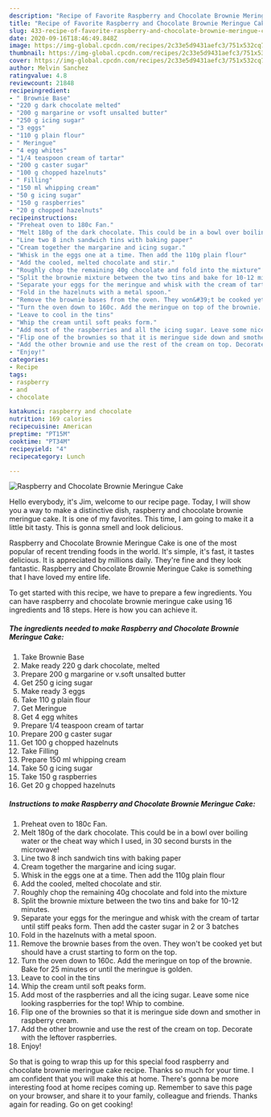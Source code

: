 ```yaml
---
description: "Recipe of Favorite Raspberry and Chocolate Brownie Meringue Cake"
title: "Recipe of Favorite Raspberry and Chocolate Brownie Meringue Cake"
slug: 433-recipe-of-favorite-raspberry-and-chocolate-brownie-meringue-cake
date: 2020-09-16T18:46:49.848Z
image: https://img-global.cpcdn.com/recipes/2c33e5d9431aefc3/751x532cq70/raspberry-and-chocolate-brownie-meringue-cake-recipe-main-photo.jpg
thumbnail: https://img-global.cpcdn.com/recipes/2c33e5d9431aefc3/751x532cq70/raspberry-and-chocolate-brownie-meringue-cake-recipe-main-photo.jpg
cover: https://img-global.cpcdn.com/recipes/2c33e5d9431aefc3/751x532cq70/raspberry-and-chocolate-brownie-meringue-cake-recipe-main-photo.jpg
author: Melvin Sanchez
ratingvalue: 4.8
reviewcount: 21848
recipeingredient:
- " Brownie Base"
- "220 g dark chocolate melted"
- "200 g margarine or vsoft unsalted butter"
- "250 g icing sugar"
- "3 eggs"
- "110 g plain flour"
- " Meringue"
- "4 egg whites"
- "1/4 teaspoon cream of tartar"
- "200 g caster sugar"
- "100 g chopped hazelnuts"
- " Filling"
- "150 ml whipping cream"
- "50 g icing sugar"
- "150 g raspberries"
- "20 g chopped hazelnuts"
recipeinstructions:
- "Preheat oven to 180c Fan."
- "Melt 180g of the dark chocolate. This could be in a bowl over boiling water or the cheat way which I used, in 30 second bursts in the microwave!"
- "Line two 8 inch sandwich tins with baking paper"
- "Cream together the margarine and icing sugar."
- "Whisk in the eggs one at a time. Then add the 110g plain flour"
- "Add the cooled, melted chocolate and stir."
- "Roughly chop the remaining 40g chocolate and fold into the mixture"
- "Split the brownie mixture between the two tins and bake for 10-12 minutes."
- "Separate your eggs for the meringue and whisk with the cream of tartar until stiff peaks form. Then add the caster sugar in 2 or 3 batches"
- "Fold in the hazelnuts with a metal spoon."
- "Remove the brownie bases from the oven. They won&#39;t be cooked yet but should have a crust starting to form on the top."
- "Turn the oven down to 160c. Add the meringue on top of the brownie. Bake for 25 minutes or until the meringue is golden."
- "Leave to cool in the tins"
- "Whip the cream until soft peaks form."
- "Add most of the raspberries and all the icing sugar. Leave some nice looking raspberries for the top! Whip to combine."
- "Flip one of the brownies so that it is meringue side down and smother in raspberry cream."
- "Add the other brownie and use the rest of the cream on top. Decorate with the leftover raspberries."
- "Enjoy!"
categories:
- Recipe
tags:
- raspberry
- and
- chocolate

katakunci: raspberry and chocolate 
nutrition: 169 calories
recipecuisine: American
preptime: "PT15M"
cooktime: "PT34M"
recipeyield: "4"
recipecategory: Lunch

---
```



![Raspberry and Chocolate Brownie Meringue Cake](https://img-global.cpcdn.com/recipes/2c33e5d9431aefc3/751x532cq70/raspberry-and-chocolate-brownie-meringue-cake-recipe-main-photo.jpg)

Hello everybody, it's Jim, welcome to our recipe page. Today, I will show you a way to make a distinctive dish, raspberry and chocolate brownie meringue cake. It is one of my favorites. This time, I am going to make it a little bit tasty. This is gonna smell and look delicious.



Raspberry and Chocolate Brownie Meringue Cake is one of the most popular of recent trending foods in the world. It's simple, it's fast, it tastes delicious. It is appreciated by millions daily. They're fine and they look fantastic. Raspberry and Chocolate Brownie Meringue Cake is something that I have loved my entire life.


To get started with this recipe, we have to prepare a few ingredients. You can have raspberry and chocolate brownie meringue cake using 16 ingredients and 18 steps. Here is how you can achieve it.

<!--inarticleads1-->

##### The ingredients needed to make Raspberry and Chocolate Brownie Meringue Cake:

1. Take  Brownie Base
1. Make ready 220 g dark chocolate, melted
1. Prepare 200 g margarine or v.soft unsalted butter
1. Get 250 g icing sugar
1. Make ready 3 eggs
1. Take 110 g plain flour
1. Get  Meringue
1. Get 4 egg whites
1. Prepare 1/4 teaspoon cream of tartar
1. Prepare 200 g caster sugar
1. Get 100 g chopped hazelnuts
1. Take  Filling
1. Prepare 150 ml whipping cream
1. Take 50 g icing sugar
1. Take 150 g raspberries
1. Get 20 g chopped hazelnuts




<!--inarticleads2-->

##### Instructions to make Raspberry and Chocolate Brownie Meringue Cake:

1. Preheat oven to 180c Fan.
1. Melt 180g of the dark chocolate. This could be in a bowl over boiling water or the cheat way which I used, in 30 second bursts in the microwave!
1. Line two 8 inch sandwich tins with baking paper
1. Cream together the margarine and icing sugar.
1. Whisk in the eggs one at a time. Then add the 110g plain flour
1. Add the cooled, melted chocolate and stir.
1. Roughly chop the remaining 40g chocolate and fold into the mixture
1. Split the brownie mixture between the two tins and bake for 10-12 minutes.
1. Separate your eggs for the meringue and whisk with the cream of tartar until stiff peaks form. Then add the caster sugar in 2 or 3 batches
1. Fold in the hazelnuts with a metal spoon.
1. Remove the brownie bases from the oven. They won&#39;t be cooked yet but should have a crust starting to form on the top.
1. Turn the oven down to 160c. Add the meringue on top of the brownie. Bake for 25 minutes or until the meringue is golden.
1. Leave to cool in the tins
1. Whip the cream until soft peaks form.
1. Add most of the raspberries and all the icing sugar. Leave some nice looking raspberries for the top! Whip to combine.
1. Flip one of the brownies so that it is meringue side down and smother in raspberry cream.
1. Add the other brownie and use the rest of the cream on top. Decorate with the leftover raspberries.
1. Enjoy!




So that is going to wrap this up for this special food raspberry and chocolate brownie meringue cake recipe. Thanks so much for your time. I am confident that you will make this at home. There's gonna be more interesting food at home recipes coming up. Remember to save this page on your browser, and share it to your family, colleague and friends. Thanks again for reading. Go on get cooking!
